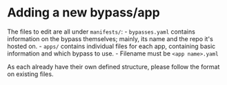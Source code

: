 # Adding a new bypass/app
The files to edit are all under `manifests/`:
    - `bypasses.yaml` contains information on the bypass themselves; mainly, its name and the repo it's hosted on.
    - `apps/` contains individual files for each app, containing basic information and which bypass to use.
        - Filename must be `<app name>.yaml`

As each already have their own defined structure, please follow the format on existing files.